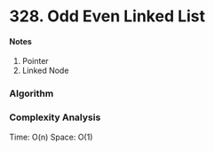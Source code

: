 # 328. Odd Even Linked List

<h4>Notes</h4>

1. Pointer
2. Linked Node



<h3>Algorithm</h3>


<h3>Complexity Analysis</h3>

Time: O(n)
Space: O(1)




